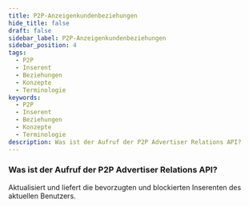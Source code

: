 ```yaml
---
title: P2P-Anzeigenkundenbeziehungen
hide_title: false
draft: false
sidebar_label: P2P-Anzeigenkundenbeziehungen
sidebar_position: 4
tags:
  - P2P
  - Inserent
  - Beziehungen
  - Konzepte
  - Terminologie
keywords:
  - P2P
  - Inserent
  - Beziehungen
  - Konzepte
  - Terminologie
description: Was ist der Aufruf der P2P Advertiser Relations API?
---
```


### Was ist der Aufruf der P2P Advertiser Relations API?

Aktualisiert und liefert die bevorzugten und blockierten Inserenten des aktuellen Benutzers.
